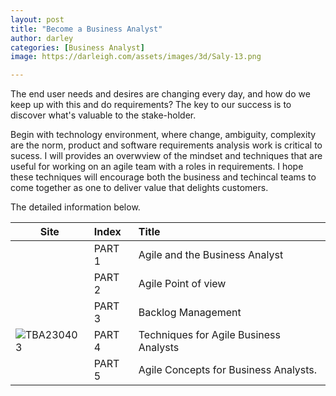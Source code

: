 ```yaml
---
layout: post
title: "Become a Business Analyst"
author: darley
categories: [Business Analyst]
image: https://darleigh.com/assets/images/3d/Saly-13.png

---
```


The end user needs and desires are changing every day, and how do we keep up with this and do requirements? The key to our success is to discover what's valuable to the stake-holder.

Begin with technology environment, where change, ambiguity, complexity are the norm, product and software requirements analysis work is critical to sucess. I will provides an overwview of the mindset and techniques that are useful for working on an agile team with a roles in requirements. I hope these techniques will encourage both the business and techincal teams to come together as one to deliver value that delights customers.

The detailed information below.

| Site                                                | Index  | Title                                  |
| --------------------------------------------------- | :----- | :------------------------------------- |
|                                                     | PART 1 | Agile and the Business Analyst         |
|                                                     | PART 2 | Agile Point of view                    |
| ![]()                                                 | PART 3 | Backlog Management                     |
| ![TBA230403](/Techniques-for-Agile-Business-Analyst/) | PART 4 | Techniques for Agile Business Analysts |
|                                                     | PART 5 | Agile Concepts for Business Analysts.  |
